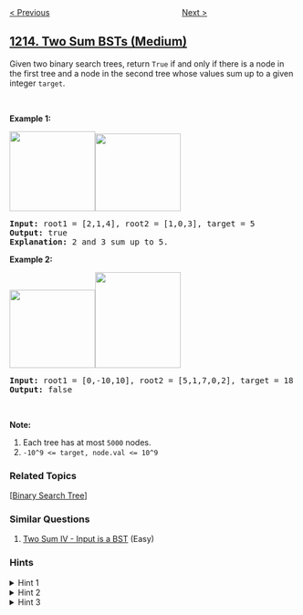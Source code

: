 <!--|This file generated by command(leetcode description); DO NOT EDIT.    |-->
<!--+----------------------------------------------------------------------+-->
<!--|@author    openset <openset.wang@gmail.com>                           |-->
<!--|@link      https://github.com/openset                                 |-->
<!--|@home      https://github.com/tonymontaro/leetcode-hints                        |-->
<!--+----------------------------------------------------------------------+-->

[< Previous](https://github.com/tonymontaro/leetcode-hints/tree/master/problems/intersection-of-three-sorted-arrays "Intersection of Three Sorted Arrays")
　　　　　　　　　　　　　　　　
[Next >](https://github.com/tonymontaro/leetcode-hints/tree/master/problems/stepping-numbers "Stepping Numbers")

## [1214. Two Sum BSTs (Medium)](https://leetcode.com/problems/two-sum-bsts "查找两棵二叉搜索树之和")

<p>Given two binary search trees, return <code>True</code>&nbsp;if and only if there is a node in the first tree and a node in the second tree whose values&nbsp;sum up to a given integer&nbsp;<code>target</code>.</p>

<p>&nbsp;</p>

<p><strong>Example 1:</strong></p>

<p><strong><img alt="" src="https://assets.leetcode.com/uploads/2019/05/31/1368_1_a2.png" style="width: 150px; height: 140px;" /><img alt="" src="https://assets.leetcode.com/uploads/2019/05/31/1368_1_b.png" style="width: 150px; height: 136px;" /></strong></p>

<pre>
<strong>Input: </strong>root1 = <span id="example-input-1-1">[2,1,4]</span>, root2 = <span id="example-input-1-2">[1,0,3]</span>, target = <span id="example-input-1-3">5</span>
<strong>Output: </strong><span id="example-output-1">true</span>
<b>Explanation: </b>2 and 3 sum up to 5.
</pre>

<div>
<p><strong>Example 2:</strong></p>

<p><strong><img alt="" src="https://assets.leetcode.com/uploads/2019/05/31/1368_2_a.png" style="width: 150px; height: 137px;" /><img alt="" src="https://assets.leetcode.com/uploads/2019/05/31/1368_2_b.png" style="width: 150px; height: 168px;" /></strong></p>

<pre>
<strong>Input: </strong>root1 = <span id="example-input-2-1">[0,-10,10]</span>, root2 = <span id="example-input-2-2">[5,1,7,0,2]</span>, target = <span id="example-input-2-3">18</span>
<strong>Output: </strong><span id="example-output-2">false</span></pre>
</div>

<p>&nbsp;</p>

<p><strong>Note:</strong></p>

<ol>
	<li>Each tree has at most <code>5000</code> nodes.</li>
	<li><code>-10^9 &lt;= target, node.val &lt;= 10^9</code></li>
</ol>

### Related Topics
  [[Binary Search Tree](https://github.com/tonymontaro/leetcode-hints/tree/master/tag/binary-search-tree/README.md)]

### Similar Questions
  1. [Two Sum IV - Input is a BST](https://github.com/tonymontaro/leetcode-hints/tree/master/problems/two-sum-iv-input-is-a-bst) (Easy)

### Hints
<details>
<summary>Hint 1</summary>
How can you reduce this problem to the classical Two Sum problem?
</details>

<details>
<summary>Hint 2</summary>
Do an in-order traversal of each tree to convert them to sorted arrays.
</details>

<details>
<summary>Hint 3</summary>
Solve the classical Two Sum problem.
</details>
